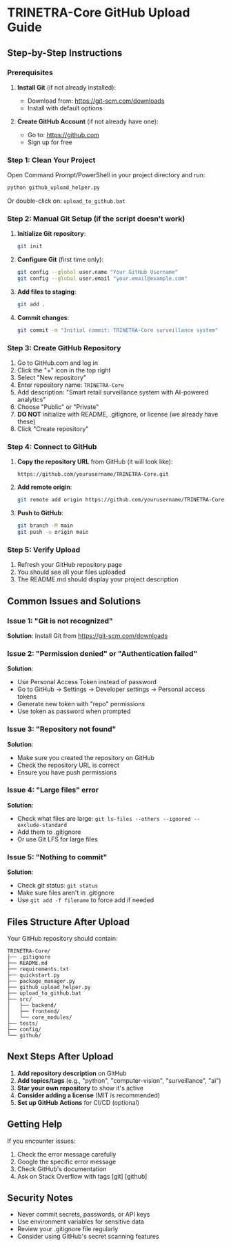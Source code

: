 # TRINETRA-Core GitHub Upload Guide

## Step-by-Step Instructions

### Prerequisites

1. **Install Git** (if not already installed):

   - Download from: https://git-scm.com/downloads
   - Install with default options

2. **Create GitHub Account** (if not already have one):
   - Go to: https://github.com
   - Sign up for free

### Step 1: Clean Your Project

Open Command Prompt/PowerShell in your project directory and run:

```bash
python github_upload_helper.py
```

Or double-click on: `upload_to_github.bat`

### Step 2: Manual Git Setup (if the script doesn't work)

1. **Initialize Git repository**:

   ```bash
   git init
   ```

2. **Configure Git** (first time only):

   ```bash
   git config --global user.name "Your GitHub Username"
   git config --global user.email "your.email@example.com"
   ```

3. **Add files to staging**:

   ```bash
   git add .
   ```

4. **Commit changes**:
   ```bash
   git commit -m "Initial commit: TRINETRA-Core surveillance system"
   ```

### Step 3: Create GitHub Repository

1. Go to GitHub.com and log in
2. Click the "+" icon in the top right
3. Select "New repository"
4. Enter repository name: `TRINETRA-Core`
5. Add description: "Smart retail surveillance system with AI-powered analytics"
6. Choose "Public" or "Private"
7. **DO NOT** initialize with README, .gitignore, or license (we already have these)
8. Click "Create repository"

### Step 4: Connect to GitHub

1. **Copy the repository URL** from GitHub (it will look like):

   ```
   https://github.com/yourusername/TRINETRA-Core.git
   ```

2. **Add remote origin**:

   ```bash
   git remote add origin https://github.com/yourusername/TRINETRA-Core.git
   ```

3. **Push to GitHub**:
   ```bash
   git branch -M main
   git push -u origin main
   ```

### Step 5: Verify Upload

1. Refresh your GitHub repository page
2. You should see all your files uploaded
3. The README.md should display your project description

## Common Issues and Solutions

### Issue 1: "Git is not recognized"

**Solution**: Install Git from https://git-scm.com/downloads

### Issue 2: "Permission denied" or "Authentication failed"

**Solution**:

- Use Personal Access Token instead of password
- Go to GitHub → Settings → Developer settings → Personal access tokens
- Generate new token with "repo" permissions
- Use token as password when prompted

### Issue 3: "Repository not found"

**Solution**:

- Make sure you created the repository on GitHub
- Check the repository URL is correct
- Ensure you have push permissions

### Issue 4: "Large files" error

**Solution**:

- Check what files are large: `git ls-files --others --ignored --exclude-standard`
- Add them to .gitignore
- Or use Git LFS for large files

### Issue 5: "Nothing to commit"

**Solution**:

- Check git status: `git status`
- Make sure files aren't in .gitignore
- Use `git add -f filename` to force add if needed

## Files Structure After Upload

Your GitHub repository should contain:

```
TRINETRA-Core/
├── .gitignore
├── README.md
├── requirements.txt
├── quickstart.py
├── package_manager.py
├── github_upload_helper.py
├── upload_to_github.bat
├── src/
│   ├── backend/
│   ├── frontend/
│   └── core_modules/
├── tests/
├── config/
└── github/
```

## Next Steps After Upload

1. **Add repository description** on GitHub
2. **Add topics/tags** (e.g., "python", "computer-vision", "surveillance", "ai")
3. **Star your own repository** to show it's active
4. **Consider adding a license** (MIT is recommended)
5. **Set up GitHub Actions** for CI/CD (optional)

## Getting Help

If you encounter issues:

1. Check the error message carefully
2. Google the specific error message
3. Check GitHub's documentation
4. Ask on Stack Overflow with tags [git] [github]

## Security Notes

- Never commit secrets, passwords, or API keys
- Use environment variables for sensitive data
- Review your .gitignore file regularly
- Consider using GitHub's secret scanning features
